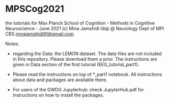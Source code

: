 # MPSCog2021
the tutorials for Max Planck School of Cognition - Methods in Cognitive Neuroscience - June 2021
(c) Mina Jamshidi Idaji @ Neurology Dept of MPI CBS
    minajamshidi91@gmail.com

Notes:
* regarding the Data: the LEMON dataset. The data files are not included in this repository. Please download them a prior. The instructions are given in Data section of the first tutorial (EEG_tutorial_part1).

* Please read the instructions on top of *_part1 notebook. All instructions about data and packages are available there.

* For users of the GWDG Jupyterhub: check JupyterHub.pdf for instructions on how to install the packages.
